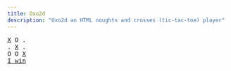 ```yaml
---
title: Oxo2d 
description: "Oxo2d an HTML noughts and crosses (tic-tac-toe) player"
---
```


<pre class="oxo2d">
<u>X</u> O .
. <u>X</u> .
O O <u>X</u>
<a href="../">I win</a>
</pre>
